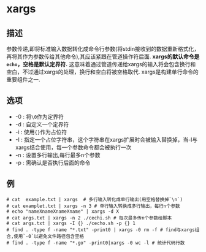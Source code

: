 # xargs

## 描述

参数传递,即将标准输入数据转化成命令行参数(将stdin接收到的数据重新格式化，再将其作为参数传给其他命令),其应该紧跟在管道操作符后面.
**xargs的默认命令是`echo`，空格是默认定界符.** 这意味着通过管道传递给xargs的输入将会包含换行和空白，不过通过xargs的处理，换行和空白将被空格取代.
xargs是构建单行命令的重要组件之一.


## 选项

- -0 : 将`\0`作为定界符
- -d : 自定义一个定界符
- -i : 使用`{}`作为占位符
- -I : 指定一个占位字符串，这个字符串在xargs扩展时会被输入替换掉，当-I与xargs结合使用，每一个参数命令都会被执行一次
- -n : 设置多行输出,每行最多n个参数
- -p : 需确认是否执行后面的命令

## 例

    # cat  example.txt | xargs  # 多行输入转化成单行输出(用空格替换掉`\n`)
    # cat examplet.txt | xargs -n 3 # 单行输入转换成多行输出，每行n个参数
    # echo "nameXnameXnameXname" | xargs -d X
    # cat args.txt | xargs -n 2 ./cechi.sh # 每次最多传n个参数给脚本
    # cat args.txt | xargs -I {} ./cecho.sh -p {} 1
    # find . -type f -name "*.txt" -print0 | xargs -0 rm -f # find与xargs组合,使用`-0`以避免文件路径包含空格
    # find . -type f -name "*.go" -print0|xargs -0 wc -l # 统计代码行数
